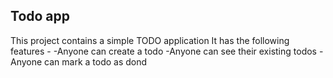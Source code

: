 ## Todo app
This project contains a simple TODO application
It has the following features -
-Anyone can create a todo
-Anyone can see their existing todos
-Anyone can mark a todo as dond